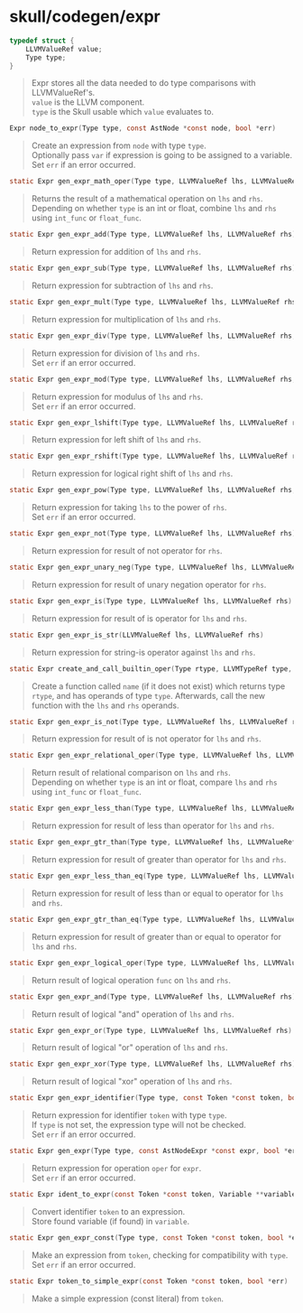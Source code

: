 # skull/codegen/expr

```c
typedef struct {
	LLVMValueRef value;
	Type type;
}
```

> Expr stores all the data needed to do type comparisons with LLVMValueRef's.
> \
> `value` is the LLVM component.
> \
> `type` is the Skull usable which `value` evaluates to.

```c
Expr node_to_expr(Type type, const AstNode *const node, bool *err)
```

> Create an expression from `node` with type `type`.
> \
> Optionally pass `var` if expression is going to be assigned to a variable.
> \
> Set `err` if an error occurred.

```c
static Expr gen_expr_math_oper(Type type, LLVMValueRef lhs, LLVMValueRef rhs, LLVMBuildX int_func, LLVMBuildX float_func)
```

> Returns the result of a mathematical operation on `lhs` and `rhs`.
> \
> Depending on whether `type` is an int or float, combine `lhs` and `rhs`
> using `int_func` or `float_func`.

```c
static Expr gen_expr_add(Type type, LLVMValueRef lhs, LLVMValueRef rhs)
```

> Return expression for addition of `lhs` and `rhs`.

```c
static Expr gen_expr_sub(Type type, LLVMValueRef lhs, LLVMValueRef rhs)
```

> Return expression for subtraction of `lhs` and `rhs`.

```c
static Expr gen_expr_mult(Type type, LLVMValueRef lhs, LLVMValueRef rhs)
```

> Return expression for multiplication of `lhs` and `rhs`.

```c
static Expr gen_expr_div(Type type, LLVMValueRef lhs, LLVMValueRef rhs, bool *err)
```

> Return expression for division of `lhs` and `rhs`.
> \
> Set `err` if an error occurred.

```c
static Expr gen_expr_mod(Type type, LLVMValueRef lhs, LLVMValueRef rhs, bool *err)
```

> Return expression for modulus of `lhs` and `rhs`.
> \
> Set `err` if an error occurred.

```c
static Expr gen_expr_lshift(Type type, LLVMValueRef lhs, LLVMValueRef rhs)
```

> Return expression for left shift of `lhs` and `rhs`.

```c
static Expr gen_expr_rshift(Type type, LLVMValueRef lhs, LLVMValueRef rhs)
```

> Return expression for logical right shift of `lhs` and `rhs`.

```c
static Expr gen_expr_pow(Type type, LLVMValueRef lhs, LLVMValueRef rhs, bool *err)
```

> Return expression for taking `lhs` to the power of `rhs`.
> \
> Set `err` if an error occurred.

```c
static Expr gen_expr_not(Type type, LLVMValueRef lhs, LLVMValueRef rhs)
```

> Return expression for result of not operator for `rhs`.

```c
static Expr gen_expr_unary_neg(Type type, LLVMValueRef lhs, LLVMValueRef rhs)
```

> Return expression for result of unary negation operator for `rhs`.

```c
static Expr gen_expr_is(Type type, LLVMValueRef lhs, LLVMValueRef rhs)
```

> Return expression for result of is operator for `lhs` and `rhs`.

```c
static Expr gen_expr_is_str(LLVMValueRef lhs, LLVMValueRef rhs)
```

> Return expression for string-is operator against `lhs` and `rhs`.

```c
static Expr create_and_call_builtin_oper(Type rtype, LLVMTypeRef type, const char *name, LLVMValueRef lhs, LLVMValueRef rhs)
```

> Create a function called `name` (if it does not exist) which returns type
> `rtype`, and has operands of type `type`. Afterwards, call the new function
> with the `lhs` and `rhs` operands.

```c
static Expr gen_expr_is_not(Type type, LLVMValueRef lhs, LLVMValueRef rhs)
```

> Return expression for result of is not operator for `lhs` and `rhs`.

```c
static Expr gen_expr_relational_oper(Type type, LLVMValueRef lhs, LLVMValueRef rhs, LLVMIntPredicate int_pred, LLVMRealPredicate float_pred)
```

> Return result of relational comparison on `lhs` and `rhs`.
> \
> Depending on whether `type` is an int or float, compare `lhs` and `rhs` using
> `int_func` or `float_func`.

```c
static Expr gen_expr_less_than(Type type, LLVMValueRef lhs, LLVMValueRef rhs)
```

> Return expression for result of less than operator for `lhs` and `rhs`.

```c
static Expr gen_expr_gtr_than(Type type, LLVMValueRef lhs, LLVMValueRef rhs)
```

> Return expression for result of greater than operator for `lhs` and `rhs`.

```c
static Expr gen_expr_less_than_eq(Type type, LLVMValueRef lhs, LLVMValueRef rhs)
```

> Return expression for result of less than or equal to operator for `lhs` and
> `rhs`.

```c
static Expr gen_expr_gtr_than_eq(Type type, LLVMValueRef lhs, LLVMValueRef rhs)
```

> Return expression for result of greater than or equal to operator for `lhs`
> and `rhs`.

```c
static Expr gen_expr_logical_oper(Type type, LLVMValueRef lhs, LLVMValueRef rhs, LLVMBuildX func)
```

> Return result of logical operation `func` on `lhs` and `rhs`.

```c
static Expr gen_expr_and(Type type, LLVMValueRef lhs, LLVMValueRef rhs)
```

> Return result of logical "and" operation of `lhs` and `rhs`.

```c
static Expr gen_expr_or(Type type, LLVMValueRef lhs, LLVMValueRef rhs)
```

> Return result of logical "or" operation of `lhs` and `rhs`.

```c
static Expr gen_expr_xor(Type type, LLVMValueRef lhs, LLVMValueRef rhs)
```

> Return result of logical "xor" operation of `lhs` and `rhs`.

```c
static Expr gen_expr_identifier(Type type, const Token *const token, bool *err)
```

> Return expression for identifier `token` with type `type`.
> \
> If `type` is not set, the expression type will not be checked.
> \
> Set `err` if an error occurred.

```c
static Expr gen_expr(Type type, const AstNodeExpr *const expr, bool *err)
```

> Return expression for operation `oper` for `expr`.
> \
> Set `err` if an error occurred.

```c
static Expr ident_to_expr(const Token *const token, Variable **variable)
```

> Convert identifier `token` to an expression.
> \
> Store found variable (if found) in `variable`.

```c
static Expr gen_expr_const(Type type, const Token *const token, bool *err)
```

> Make an expression from `token`, checking for compatibility with `type`.
> \
> Set `err` if an error occurred.

```c
static Expr token_to_simple_expr(const Token *const token, bool *err)
```

> Make a simple expression (const literal) from `token`.

